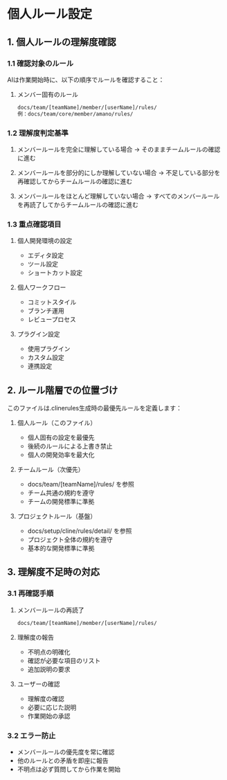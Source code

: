 # 個人ルール設定

## 1. 個人ルールの理解度確認

### 1.1 確認対象のルール

AIは作業開始時に、以下の順序でルールを確認すること：

1. メンバー固有のルール
   ```bash
   docs/team/[teamName]/member/[userName]/rules/
   例：docs/team/core/member/amano/rules/
   ```

### 1.2 理解度判定基準

1. メンバールールを完全に理解している場合
   → そのままチームルールの確認に進む

2. メンバールールを部分的にしか理解していない場合
   → 不足している部分を再確認してからチームルールの確認に進む

3. メンバールールをほとんど理解していない場合
   → すべてのメンバールールを再読了してからチームルールの確認に進む

### 1.3 重点確認項目

1. 個人開発環境の設定
   - エディタ設定
   - ツール設定
   - ショートカット設定

2. 個人ワークフロー
   - コミットスタイル
   - ブランチ運用
   - レビュープロセス

3. プラグイン設定
   - 使用プラグイン
   - カスタム設定
   - 連携設定

## 2. ルール階層での位置づけ

このファイルは.clinerules生成時の最優先ルールを定義します：

1. 個人ルール（このファイル）
   - 個人固有の設定を最優先
   - 後続のルールによる上書き禁止
   - 個人の開発効率を最大化

2. チームルール（次優先）
   - docs/team/[teamName]/rules/ を参照
   - チーム共通の規約を遵守
   - チームの開発標準に準拠

3. プロジェクトルール（基盤）
   - docs/setup/cline/rules/detail/ を参照
   - プロジェクト全体の規約を遵守
   - 基本的な開発標準に準拠

## 3. 理解度不足時の対応

### 3.1 再確認手順

1. メンバールールの再読了
   ```bash
   docs/team/[teamName]/member/[userName]/rules/
   ```

2. 理解度の報告
   - 不明点の明確化
   - 確認が必要な項目のリスト
   - 追加説明の要求

3. ユーザーの確認
   - 理解度の確認
   - 必要に応じた説明
   - 作業開始の承認

### 3.2 エラー防止

- メンバールールの優先度を常に確認
- 他のルールとの矛盾を即座に報告
- 不明点は必ず質問してから作業を開始
